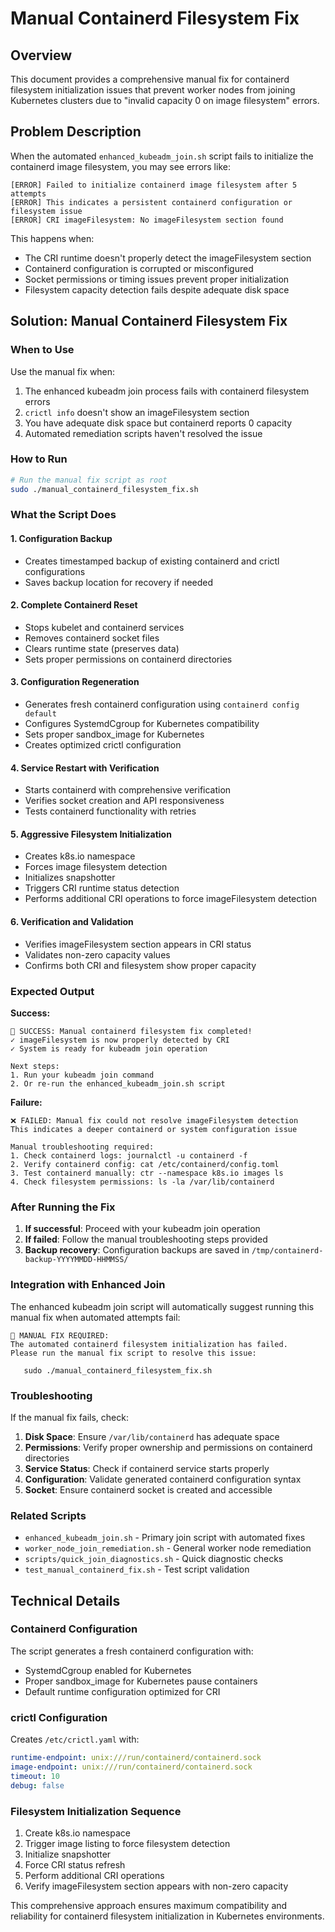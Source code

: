 # Manual Containerd Filesystem Fix

## Overview

This document provides a comprehensive manual fix for containerd filesystem initialization issues that prevent worker nodes from joining Kubernetes clusters due to "invalid capacity 0 on image filesystem" errors.

## Problem Description

When the automated `enhanced_kubeadm_join.sh` script fails to initialize the containerd image filesystem, you may see errors like:

```
[ERROR] Failed to initialize containerd image filesystem after 5 attempts
[ERROR] This indicates a persistent containerd configuration or filesystem issue
[ERROR] CRI imageFilesystem: No imageFilesystem section found
```

This happens when:
- The CRI runtime doesn't properly detect the imageFilesystem section
- Containerd configuration is corrupted or misconfigured
- Socket permissions or timing issues prevent proper initialization
- Filesystem capacity detection fails despite adequate disk space

## Solution: Manual Containerd Filesystem Fix

### When to Use

Use the manual fix when:
1. The enhanced kubeadm join process fails with containerd filesystem errors
2. `crictl info` doesn't show an imageFilesystem section
3. You have adequate disk space but containerd reports 0 capacity
4. Automated remediation scripts haven't resolved the issue

### How to Run

```bash
# Run the manual fix script as root
sudo ./manual_containerd_filesystem_fix.sh
```

### What the Script Does

#### 1. Configuration Backup
- Creates timestamped backup of existing containerd and crictl configurations
- Saves backup location for recovery if needed

#### 2. Complete Containerd Reset
- Stops kubelet and containerd services
- Removes containerd socket files
- Clears runtime state (preserves data)
- Sets proper permissions on containerd directories

#### 3. Configuration Regeneration
- Generates fresh containerd configuration using `containerd config default`
- Configures SystemdCgroup for Kubernetes compatibility
- Sets proper sandbox_image for Kubernetes
- Creates optimized crictl configuration

#### 4. Service Restart with Verification
- Starts containerd with comprehensive verification
- Verifies socket creation and API responsiveness
- Tests containerd functionality with retries

#### 5. Aggressive Filesystem Initialization
- Creates k8s.io namespace
- Forces image filesystem detection
- Initializes snapshotter
- Triggers CRI runtime status detection
- Performs additional CRI operations to force imageFilesystem detection

#### 6. Verification and Validation
- Verifies imageFilesystem section appears in CRI status
- Validates non-zero capacity values
- Confirms both CRI and filesystem show proper capacity

### Expected Output

**Success:**
```
🎉 SUCCESS: Manual containerd filesystem fix completed!
✓ imageFilesystem is now properly detected by CRI
✓ System is ready for kubeadm join operation

Next steps:
1. Run your kubeadm join command
2. Or re-run the enhanced_kubeadm_join.sh script
```

**Failure:**
```
❌ FAILED: Manual fix could not resolve imageFilesystem detection
This indicates a deeper containerd or system configuration issue

Manual troubleshooting required:
1. Check containerd logs: journalctl -u containerd -f
2. Verify containerd config: cat /etc/containerd/config.toml
3. Test containerd manually: ctr --namespace k8s.io images ls
4. Check filesystem permissions: ls -la /var/lib/containerd
```

### After Running the Fix

1. **If successful**: Proceed with your kubeadm join operation
2. **If failed**: Follow the manual troubleshooting steps provided
3. **Backup recovery**: Configuration backups are saved in `/tmp/containerd-backup-YYYYMMDD-HHMMSS/`

### Integration with Enhanced Join

The enhanced kubeadm join script will automatically suggest running this manual fix when automated attempts fail:

```
🔧 MANUAL FIX REQUIRED:
The automated containerd filesystem initialization has failed.
Please run the manual fix script to resolve this issue:

   sudo ./manual_containerd_filesystem_fix.sh
```

### Troubleshooting

If the manual fix fails, check:

1. **Disk Space**: Ensure `/var/lib/containerd` has adequate space
2. **Permissions**: Verify proper ownership and permissions on containerd directories
3. **Service Status**: Check if containerd service starts properly
4. **Configuration**: Validate generated containerd configuration syntax
5. **Socket**: Ensure containerd socket is created and accessible

### Related Scripts

- `enhanced_kubeadm_join.sh` - Primary join script with automated fixes
- `worker_node_join_remediation.sh` - General worker node remediation
- `scripts/quick_join_diagnostics.sh` - Quick diagnostic checks
- `test_manual_containerd_fix.sh` - Test script validation

## Technical Details

### Containerd Configuration

The script generates a fresh containerd configuration with:
- SystemdCgroup enabled for Kubernetes
- Proper sandbox_image for Kubernetes pause containers
- Default runtime configuration optimized for CRI

### crictl Configuration

Creates `/etc/crictl.yaml` with:
```yaml
runtime-endpoint: unix:///run/containerd/containerd.sock
image-endpoint: unix:///run/containerd/containerd.sock
timeout: 10
debug: false
```

### Filesystem Initialization Sequence

1. Create k8s.io namespace
2. Trigger image listing to force filesystem detection
3. Initialize snapshotter
4. Force CRI status refresh
5. Perform additional CRI operations
6. Verify imageFilesystem section appears with non-zero capacity

This comprehensive approach ensures maximum compatibility and reliability for containerd filesystem initialization in Kubernetes environments.